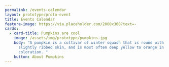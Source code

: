 ```yaml
---
permalink: /events-calendar
layout: prototype/proto-event
title: Events Calendar
feature-image: https://via.placeholder.com/2000x300?text=-
cards:
  - card-title: Pumpkins are cool
    image: /assets/img/prototype/pumpkins.jpg
    body: "A pumpkin is a cultivar of winter squash that is round with smooth,
      slightly ribbed skin, and is most often deep yellow to orange in
      coloration. "
    button: About Pumpkins
---
```

